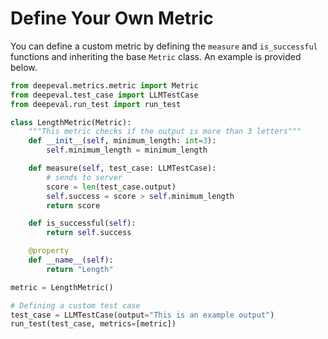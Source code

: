 # Define Your Own Metric

You can define a custom metric by defining the `measure` and `is_successful` functions and inheriting the base `Metric` class. An example is provided below.

```python
from deepeval.metrics.metric import Metric
from deepeval.test_case import LLMTestCase
from deepeval.run_test import run_test

class LengthMetric(Metric):
    """This metric checks if the output is more than 3 letters"""
    def __init__(self, minimum_length: int=3):
        self.minimum_length = minimum_length

    def measure(self, test_case: LLMTestCase):
        # sends to server
        score = len(test_case.output)
        self.success = score > self.minimum_length
        return score

    def is_successful(self):
        return self.success

    @property
    def __name__(self):
        return "Length"

metric = LengthMetric()

# Defining a custom test case
test_case = LLMTestCase(output="This is an example output")
run_test(test_case, metrics=[metric])
```
